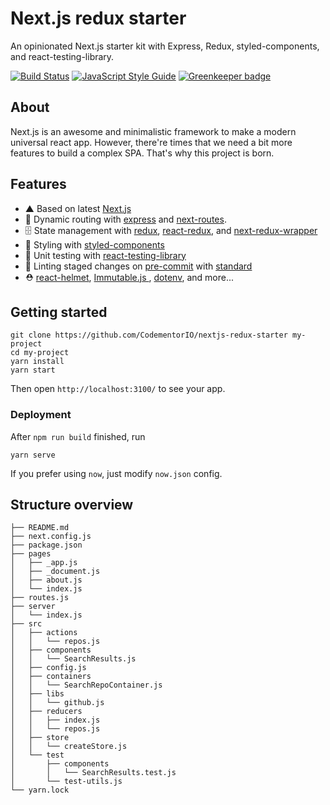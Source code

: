 # Next.js redux starter
An opinionated Next.js starter kit with Express, Redux, styled-components, and react-testing-library.

[![Build Status](https://travis-ci.org/CodementorIO/nextjs-redux-starter.svg?branch=master)](https://travis-ci.org/CodementorIO/nextjs-redux-starter)
[![JavaScript Style Guide](https://img.shields.io/badge/code_style-standard-brightgreen.svg)](https://standardjs.com) [![Greenkeeper badge](https://badges.greenkeeper.io/CodementorIO/nextjs-redux-starter.svg)](https://greenkeeper.io/)

## About
Next.js is an awesome and minimalistic framework to make a modern universal react app. However, there're times that we need a bit more features to build a complex SPA. That's why this project is born.

## Features
- ▲ Based on latest [Next.js](https://github.com/zeit/next.js)
- 🚄 Dynamic routing with [express](https://github.com/expressjs/express) and [next-routes](https://github.com/fridays/next-routes).
- 🗄  State management with [redux](https://github.com/reactjs/redux), [react-redux](https://github.com/reactjs/react-redux), and [next-redux-wrapper](https://github.com/kirill-konshin/next-redux-wrapper)
- 💅 Styling with [styled-components](https://github.com/styled-components/styled-components)
- 🐐 Unit testing with [react-testing-library](https://github.com/testing-library/react-testing-library)
- 🛀 Linting staged changes on [pre-commit](https://github.com/pre-commit/pre-commit) with [standard](https://github.com/standard/standard)
- ⛑ [react-helmet](https://github.com/nfl/react-helmet), [Immutable.js
](https://github.com/facebook/immutable-js/), [dotenv](https://github.com/motdotla/dotenv), and more...

## Getting started
```
git clone https://github.com/CodementorIO/nextjs-redux-starter my-project
cd my-project
yarn install
yarn start
```

Then open `http://localhost:3100/` to see your app.

### Deployment
After `npm run build` finished, run

```
yarn serve
```

If you prefer using `now`, just modify `now.json` config.

## Structure overview
```
├── README.md
├── next.config.js
├── package.json
├── pages
│   ├── _app.js
│   ├── _document.js
│   ├── about.js
│   └── index.js
├── routes.js
├── server
│   └── index.js
├── src
│   ├── actions
│   │   └── repos.js
│   ├── components
│   │   └── SearchResults.js
│   ├── config.js
│   ├── containers
│   │   └── SearchRepoContainer.js
│   ├── libs
│   │   └── github.js
│   ├── reducers
│   │   ├── index.js
│   │   └── repos.js
│   ├── store
│   │   └── createStore.js
│   └── test
│       ├── components
│       │   └── SearchResults.test.js
│       └── test-utils.js
└── yarn.lock
```